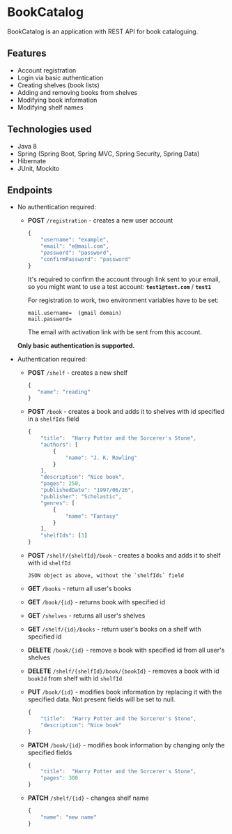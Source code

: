 # BookCatalog

BookCatalog is an application with REST API for book cataloguing.

## Features
- Account registration
- Login via basic authentication
- Creating shelves (book lists)
- Adding and removing books from shelves
- Modifying book information
- Modifying shelf names

## Technologies used
- Java 8
- Spring (Spring Boot, Spring MVC, Spring Security, Spring Data)
- Hibernate
- JUnit, Mockito

## Endpoints
- No authentication required:  

  - **POST** `/registration` - creates a new user account
    
    ```javascript
    {
        "username": "example",
        "email": "e@mail.com",
        "password": "password",
        "confirmPassword": "password"
    }
    ```
    It's required to confirm the account through link sent to your email, so you might want to use a test account:
    **`test1@test.com`** / **`test1`**
	
	For registration to work, two environment variables have to be set:
    ```
    mail.username=	(gmail domain)
    mail.password=
    ```
    The email with activation link with be sent from this account.
	
  **Only basic authentication is supported.**

- Authentication required:  

  - **POST** `/shelf` - creates a new shelf
    ```javascript
    {
       "name": "reading"
    }    
    ```
  - **POST** `/book` - creates a book and adds it to shelves with id specified in a `shelfIds` field
    ```javascript
    {
        "title":  "Harry Potter and the Sorcerer's Stone",
        "authors": [
            {
                "name": "J. K. Rowling"
            }
        ],
        "description": "Nice book",
        "pages": 250,
        "publishedDate": "1997/06/26",
        "publisher": "Scholastic",
        "genres": [
            {
                "name": "Fantasy"
            }
        ],
        "shelfIds": [3]
    }
    ```
  - **POST** `/shelf/{shelfId}/book` - creates a books and adds it to shelf with id `shelfId`  
	```
	JSON object as above, without the `shelfIds` field
    ```
  - **GET** `/books` - return all user's books
		
  - **GET** `/book/{id}` - returns book with specified id

  - **GET** `/shelves` - returns all user's shelves

  - **GET** `/shelf/{id}/books` - return user's books on a shelf with specified id 

  - **DELETE** `/book/{id}` - remove a book with specified id from all user's shelves

  - **DELETE** `/shelf/{shelfId}/book/{bookId}` - removes a book with id `bookId` from shelf with id `shelfId`

  - **PUT** `/book/{id}` - modifies book information by replacing it with the specified data. Not present fields will be set to null.
    ```javascript
    {
        "title":  "Harry Potter and the Sorcerer's Stone",
        "description": "Nice book"
    }
    ```
  - **PATCH** `/book/{id}` - modifies book information by changing only the specified fields
    ```javascript
    {
        "title":  "Harry Potter and the Sorcerer's Stone",
        "pages": 300
    }
    ```
  - **PATCH** `/shelf/{id}` - changes shelf name
    ```javascript
    {
        "name": "new name"
    }
    ```


